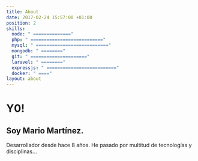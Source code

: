 ```yaml
---
title: About
date: 2017-02-24 15:57:00 +01:00
position: 2
skills:
  node: " =============="
  php: " ==========================="
  mysql: " ==========================="
  mongodb: " ========"
  git: " ====================="
  laravel: " ========"
  expressjs: " =========================="
  docker: " ===="
layout: about
---
```


# Y0!
## Soy Mario Martínez.

Desarrollador desde hace 8 años. He pasado por multitud de tecnologías y disciplinas... 